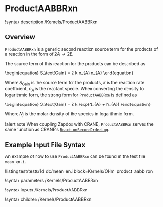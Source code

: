 # ProductAABBRxn

!syntax description /Kernels/ProductAABBRxn

## Overview

`ProductAABBRxn` is a generic second reaction source term for the products of a reaction in the form of $2A \rightarrow 2B$.

The source term of this reaction for the products can be described as

\begin{equation}
S_\text{Gain} = 2 k n_{A} n_{A}
\end{equation}

Where $S_\text{Gain}$ is the source term for the products, $k$ is the reaction rate coefficient, $n_{A}$ is the reactant specie. When converting
the density to logarithmic form, the strong form for `ProductAABBRxn` is defined as

\begin{equation}
S_\text{Gain} = 2 k \exp(N_{A} + N_{A})
\end{equation}

Where $N_{j}$ is the molar density of the species in logarithmic form.

!alert note
When coupling Zapdos with CRANE, `ProductAABBRxn` serves the same function as CRANE's [`ReactionSecondOrderLog`](/kernels/ReactionSecondOrderLog.md).

## Example Input File Syntax

An example of how to use `ProductAABBRxn` can be found in the
test file `mean_en.i`.

!listing test/tests/1d_dc/mean_en.i block=Kernels/OHm_product_aabb_rxn

!syntax parameters /Kernels/ProductAABBRxn

!syntax inputs /Kernels/ProductAABBRxn

!syntax children /Kernels/ProductAABBRxn
